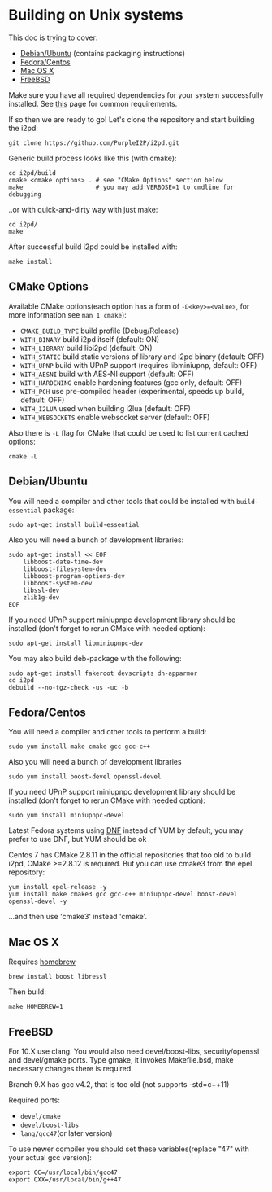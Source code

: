 Building on Unix systems
=============================

This doc is trying to cover:

* [Debian/Ubuntu](#debian-ubuntu) (contains packaging instructions)
* [Fedora/Centos](#fedora-centos)
* [Mac OS X](#mac-os-x)
* [FreeBSD](#freebsd)

Make sure you have all required dependencies for your system successfully installed.
See [this](requirements.md) page for common requirements.

If so then we are ready to go!
Let's clone the repository and start building the i2pd:

	git clone https://github.com/PurpleI2P/i2pd.git

Generic build process looks like this (with cmake):

	cd i2pd/build
	cmake <cmake options> . # see "CMake Options" section below
	make                    # you may add VERBOSE=1 to cmdline for debugging

..or with quick-and-dirty way with just make:

	cd i2pd/
	make

After successful build i2pd could be installed with:

	make install

CMake Options
-------------

Available CMake options(each option has a form of `-D<key>=<value>`, for more information see `man 1 cmake`):

* `CMAKE_BUILD_TYPE` build profile (Debug/Release)
* `WITH_BINARY`      build i2pd itself (default: ON)
* `WITH_LIBRARY`     build libi2pd (default: ON)
* `WITH_STATIC`      build static versions of library and i2pd binary (default: OFF)
* `WITH_UPNP`        build with UPnP support (requires libminiupnp, default: OFF)
* `WITH_AESNI`       build with AES-NI support (default: OFF)
* `WITH_HARDENING`   enable hardening features (gcc only, default: OFF)
* `WITH_PCH`         use pre-compiled header (experimental, speeds up build, default: OFF)
* `WITH_I2LUA`       used when building i2lua (default: OFF)
* `WITH_WEBSOCKETS`  enable websocket server (default: OFF)


Also there is `-L` flag for CMake that could be used to list current cached options:

	cmake -L

Debian/Ubuntu
-------------

You will need a compiler and other tools that could be installed with `build-essential` package:

	sudo apt-get install build-essential

Also you will need a bunch of development libraries:

	sudo apt-get install << EOF
	    libboost-date-time-dev
	    libboost-filesystem-dev
	    libboost-program-options-dev
	    libboost-system-dev
	    libssl-dev
	    zlib1g-dev
	EOF

If you need UPnP support miniupnpc development library should be installed (don't forget to rerun CMake with needed option):

	sudo apt-get install libminiupnpc-dev

You may also build deb-package with the following:

	sudo apt-get install fakeroot devscripts dh-apparmor
	cd i2pd
	debuild --no-tgz-check -us -uc -b

Fedora/Centos
-------------

You will need a compiler and other tools to perform a build:

	sudo yum install make cmake gcc gcc-c++

Also you will need a bunch of development libraries

	sudo yum install boost-devel openssl-devel

If you need UPnP support miniupnpc development library should be installed (don't forget to rerun CMake with needed option):

	sudo yum install miniupnpc-devel

Latest Fedora systems using [DNF](https://en.wikipedia.org/wiki/DNF_(software)) instead of YUM by default, you may prefer to use DNF, but YUM should be ok

Centos 7 has CMake 2.8.11 in the official repositories that too old to build i2pd, CMake >=2.8.12 is required.
But you can use cmake3 from the epel repository:

	yum install epel-release -y
	yum install make cmake3 gcc gcc-c++ miniupnpc-devel boost-devel openssl-devel -y

...and then use 'cmake3' instead 'cmake'.

Mac OS X
--------

Requires [homebrew](http://brew.sh)

	brew install boost libressl

Then build:

	make HOMEBREW=1

FreeBSD
-------

For 10.X  use clang. You would also need devel/boost-libs, security/openssl and devel/gmake ports.
Type gmake, it invokes Makefile.bsd, make necessary changes there is required.

Branch 9.X has gcc v4.2, that is too old (not supports -std=c++11)

Required ports:

* `devel/cmake`
* `devel/boost-libs`
* `lang/gcc47`(or later version)

To use newer compiler you should set these variables(replace "47" with your actual gcc version):

	export CC=/usr/local/bin/gcc47
	export CXX=/usr/local/bin/g++47
